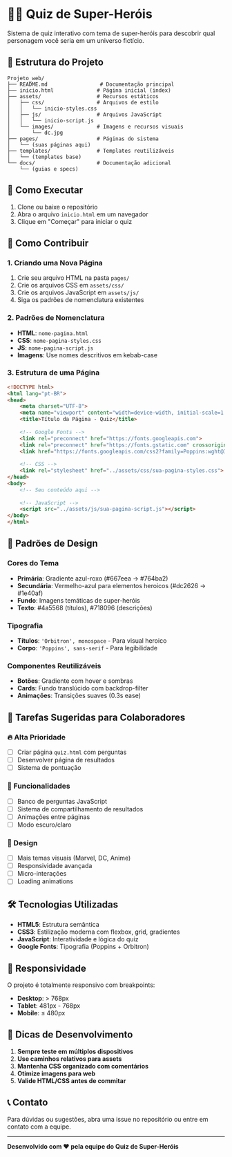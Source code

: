 # 🦸‍♂️ Quiz de Super-Heróis

Sistema de quiz interativo com tema de super-heróis para descobrir qual personagem você seria em um universo fictício.

## 📁 Estrutura do Projeto

```
Projeto_web/
├── README.md                 # Documentação principal
├── inicio.html              # Página inicial (index)
├── assets/                  # Recursos estáticos
│   ├── css/                 # Arquivos de estilo
│   │   └── inicio-styles.css
│   ├── js/                  # Arquivos JavaScript
│   │   └── inicio-script.js
│   └── images/              # Imagens e recursos visuais
│       └── dc.jpg
├── pages/                   # Páginas do sistema
│   └── (suas páginas aqui)
├── templates/               # Templates reutilizáveis
│   └── (templates base)
└── docs/                    # Documentação adicional
    └── (guias e specs)
```

## 🚀 Como Executar

1. Clone ou baixe o repositório
2. Abra o arquivo `inicio.html` em um navegador
3. Clique em "Começar" para iniciar o quiz

## 👥 Como Contribuir

### 1. Criando uma Nova Página

1. Crie seu arquivo HTML na pasta `pages/`
2. Crie os arquivos CSS em `assets/css/`
3. Crie os arquivos JavaScript em `assets/js/`
4. Siga os padrões de nomenclatura existentes

### 2. Padrões de Nomenclatura

- **HTML**: `nome-pagina.html`
- **CSS**: `nome-pagina-styles.css`
- **JS**: `nome-pagina-script.js`
- **Imagens**: Use nomes descritivos em kebab-case

### 3. Estrutura de uma Página

```html
<!DOCTYPE html>
<html lang="pt-BR">
<head>
    <meta charset="UTF-8">
    <meta name="viewport" content="width=device-width, initial-scale=1.0">
    <title>Título da Página - Quiz</title>
    
    <!-- Google Fonts -->
    <link rel="preconnect" href="https://fonts.googleapis.com">
    <link rel="preconnect" href="https://fonts.gstatic.com" crossorigin>
    <link href="https://fonts.googleapis.com/css2?family=Poppins:wght@300;400;600;700&family=Orbitron:wght@400;700;900&display=swap" rel="stylesheet">
    
    <!-- CSS -->
    <link rel="stylesheet" href="../assets/css/sua-pagina-styles.css">
</head>
<body>
    <!-- Seu conteúdo aqui -->
    
    <!-- JavaScript -->
    <script src="../assets/js/sua-pagina-script.js"></script>
</body>
</html>
```

## 🎨 Padrões de Design

### Cores do Tema
- **Primária**: Gradiente azul-roxo (#667eea → #764ba2)
- **Secundária**: Vermelho-azul para elementos heroicos (#dc2626 → #1e40af)
- **Fundo**: Imagens temáticas de super-heróis
- **Texto**: #4a5568 (títulos), #718096 (descrições)

### Tipografia
- **Títulos**: `'Orbitron', monospace` - Para visual heroico
- **Corpo**: `'Poppins', sans-serif` - Para legibilidade

### Componentes Reutilizáveis
- **Botões**: Gradiente com hover e sombras
- **Cards**: Fundo translúcido com backdrop-filter
- **Animações**: Transições suaves (0.3s ease)

## 📝 Tarefas Sugeridas para Colaboradores

### 🔥 Alta Prioridade
- [ ] Criar página `quiz.html` com perguntas
- [ ] Desenvolver página de resultados
- [ ] Sistema de pontuação

### 🚀 Funcionalidades
- [ ] Banco de perguntas JavaScript
- [ ] Sistema de compartilhamento de resultados
- [ ] Animações entre páginas
- [ ] Modo escuro/claro

### 🎨 Design
- [ ] Mais temas visuais (Marvel, DC, Anime)
- [ ] Responsividade avançada
- [ ] Micro-interações
- [ ] Loading animations

## 🛠️ Tecnologias Utilizadas

- **HTML5**: Estrutura semântica
- **CSS3**: Estilização moderna com flexbox, grid, gradientes
- **JavaScript**: Interatividade e lógica do quiz
- **Google Fonts**: Tipografia (Poppins + Orbitron)

## 📱 Responsividade

O projeto é totalmente responsivo com breakpoints:
- **Desktop**: > 768px
- **Tablet**: 481px - 768px  
- **Mobile**: ≤ 480px

## 🔧 Dicas de Desenvolvimento

1. **Sempre teste em múltiplos dispositivos**
2. **Use caminhos relativos para assets**
3. **Mantenha CSS organizado com comentários**
4. **Otimize imagens para web**
5. **Valide HTML/CSS antes de commitar**

## 📞 Contato

Para dúvidas ou sugestões, abra uma issue no repositório ou entre em contato com a equipe.

---

**Desenvolvido com ❤️ pela equipe do Quiz de Super-Heróis**
